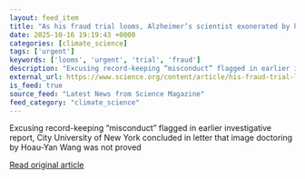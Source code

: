```yaml
---
layout: feed_item
title: "As his fraud trial looms, Alzheimer’s scientist exonerated by his university—sort of"
date: 2025-10-16 19:19:43 +0000
categories: [climate_science]
tags: ['urgent']
keywords: ['looms', 'urgent', 'trial', 'fraud']
description: "Excusing record-keeping “misconduct” flagged in earlier investigative report, City University of New York concluded in letter that image doctoring by Hoau-Ya..."
external_url: https://www.science.org/content/article/his-fraud-trial-looms-alzheimer-s-scientist-exonerated-his-university-sort
is_feed: true
source_feed: "Latest News from Science Magazine"
feed_category: "climate_science"
---
```


Excusing record-keeping “misconduct” flagged in earlier investigative report, City University of New York concluded in letter that image doctoring by Hoau-Yan Wang was not proved

[Read original article](https://www.science.org/content/article/his-fraud-trial-looms-alzheimer-s-scientist-exonerated-his-university-sort)
